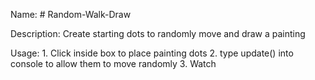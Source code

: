 Name: # Random-Walk-Draw

Description: Create starting dots to randomly move and draw a painting

Usage: 1. Click inside box to place painting dots
       2. type update() into console to allow them to move randomly
       3. Watch
